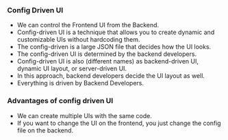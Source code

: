 ### Config Driven UI
* We can control the Frontend UI from the Backend.
* Config-driven UI is a technique that allows you to create dynamic and customizable UIs without hardcoding them.
* The config-driven is a large JSON file that decides how the UI looks.
* The config-driven UI is determined by the backend developers.
* Config-driven UI is also (different names) as backend-driven UI, dynamic UI layout, or server-driven UI.
* In this approach, backend developers decide the UI layout as well.
* Everything is driven by Backend Developers.

### Advantages of config driven UI 
* We can create multiple UIs with the same code.
* If you want to change the UI on the frontend, you just change the config file on the backend. 